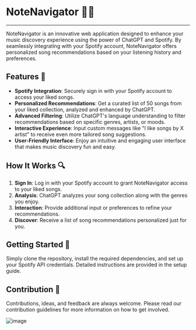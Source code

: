 # NoteNavigator 🎵🧭
---

NoteNavigator is an innovative web application designed to enhance your music discovery experience using the power of ChatGPT and Spotify. By seamlessly integrating with your Spotify account, NoteNavigator offers personalized song recommendations based on your listening history and preferences.

## Features 🌟

- **Spotify Integration**: Securely sign in with your Spotify account to access your liked songs.
- **Personalized Recommendations**: Get a curated list of 50 songs from your liked collection, analyzed and enhanced by ChatGPT.
- **Advanced Filtering**: Utilize ChatGPT's language understanding to filter recommendations based on specific genres, artists, or moods.
- **Interactive Experience**: Input custom messages like "I like songs by X artist" to receive even more tailored song suggestions.
- **User-Friendly Interface**: Enjoy an intuitive and engaging user interface that makes music discovery fun and easy.

## How It Works 🔍

1. **Sign In**: Log in with your Spotify account to grant NoteNavigator access to your liked songs.
2. **Analysis**: ChatGPT analyzes your song collection along with the genres you enjoy.
3. **Interaction**: Provide additional input or preferences to refine your recommendations.
4. **Discover**: Receive a list of song recommendations personalized just for you.

## Getting Started 🚀

Simply clone the repository, install the required dependencies, and set up your Spotify API credentials. Detailed instructions are provided in the setup guide.

## Contribution 🤝

Contributions, ideas, and feedback are always welcome. Please read our contribution guidelines for more information on how to get involved.

![image](https://github.com/Bentlybro/NoteNavigator/assets/27962737/776f9bce-f742-4de9-a0d4-8ebd01a75706)
